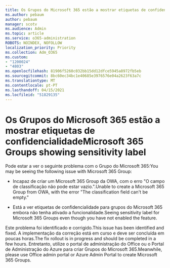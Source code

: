 ```yaml
---
title: Os Grupos do Microsoft 365 estão a mostrar etiquetas de confidencialidade
ms.author: pebaum
author: pebaum
manager: scotv
ms.audience: Admin
ms.topic: article
ms.service: o365-administration
ROBOTS: NOINDEX, NOFOLLOW
localization_priority: Priority
ms.collection: Adm_O365
ms.custom:
- "1200024"
- "4803"
ms.openlocfilehash: 81906f5260c032bb15dd12dfce5945a8972fb5eb
ms.sourcegitcommit: 8bc60ec34bc1e40685e3976576e04a2623f63a7c
ms.translationtype: MT
ms.contentlocale: pt-PT
ms.lasthandoff: 04/15/2021
ms.locfileid: "51829135"
---
```

# <a name="microsoft-365-groups-showing-sensitivity-label"></a><span data-ttu-id="18c7e-102">Os Grupos do Microsoft 365 estão a mostrar etiquetas de confidencialidade</span><span class="sxs-lookup"><span data-stu-id="18c7e-102">Microsoft 365 Groups showing sensitivity label</span></span>

<span data-ttu-id="18c7e-103">Pode estar a ver o seguinte problema com o Grupo do Microsoft 365:</span><span class="sxs-lookup"><span data-stu-id="18c7e-103">You may be seeing the following issue with Microsoft 365 Group:</span></span>

- <span data-ttu-id="18c7e-104">Incapaz de criar um Microsoft 365 Group da OWA, com o erro "O campo de classificação não pode estar vazio.".</span><span class="sxs-lookup"><span data-stu-id="18c7e-104">Unable to create a Microsoft 365 Group from OWA, with the error "The classification field can't be empty."</span></span>

- <span data-ttu-id="18c7e-105">Está a ver etiquetas de confidencialidade para grupos do Microsoft 365 embora não tenha ativado a funcionalidade.</span><span class="sxs-lookup"><span data-stu-id="18c7e-105">Seeing sensitivity label for Microsoft 365 Groups even though you have not enabled the feature.</span></span>

<span data-ttu-id="18c7e-106">Este problema foi identificado e corrigido.</span><span class="sxs-lookup"><span data-stu-id="18c7e-106">This issue has been identified and fixed.</span></span> <span data-ttu-id="18c7e-107">A implementação da correção está em curso e deve ser concluída em poucas horas.</span><span class="sxs-lookup"><span data-stu-id="18c7e-107">The fix rollout is in progress and should be completed in a few hours.</span></span> <span data-ttu-id="18c7e-108">Entretanto, utilize o portal de administração do Office ou o Portal de Administração do Azure para criar Grupos do Microsoft 365.</span><span class="sxs-lookup"><span data-stu-id="18c7e-108">Meanwhile, please use Office admin portal or Azure Admin Portal to create Microsoft 365 Groups.</span></span>  
